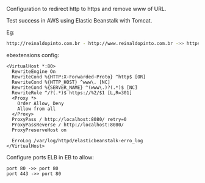 
Configuration to redirect http to https and remove www of URL.

Test success in AWS using Elastic Beanstalk with Tomcat.

Eg:
```bash
http://reinaldopinto.com.br - http://www.reinaldopinto.com.br ->> https://reinaldopinto.com.br
```

ebextensions config:

```
<VirtualHost *:80>
  RewriteEngine On
  RewriteCond %{HTTP:X-Forwarded-Proto} ^http$ [OR]
  RewriteCond %{HTTP_HOST} ^www\. [NC]
  RewriteCond %{SERVER_NAME} ^(www\.)?(.*)$ [NC]
  RewriteRule ^/?(.*)$ https://%2/$1 [L,R=301]
  <Proxy *>
    Order Allow, Deny
    Allow from all
  </Proxy>
  ProxyPass / http://localhost:8080/ retry=0
  ProxyPassReverse / http://localhost:8080/
  ProxyPreserveHost on
  
  ErroLog /var/log/httpd/elasticbeanstalk-erro_log
</VirtualHost>
```

Configure ports ELB in EB to allow:
```
port 80 ->> port 80
port 443 ->> port 80
```

